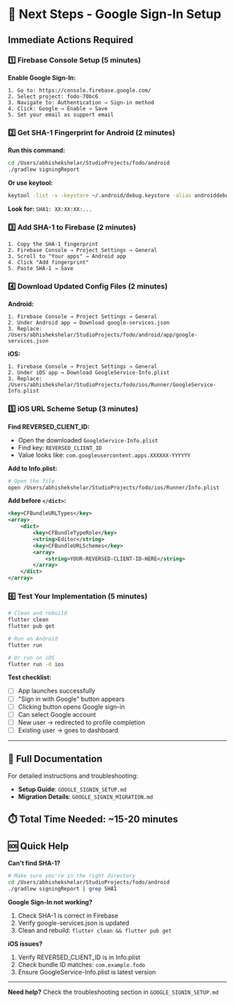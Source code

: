 # 🚀 Next Steps - Google Sign-In Setup

## Immediate Actions Required

### 1️⃣ Firebase Console Setup (5 minutes)

**Enable Google Sign-In:**
```
1. Go to: https://console.firebase.google.com/
2. Select project: fodo-70bc6
3. Navigate to: Authentication → Sign-in method
4. Click: Google → Enable → Save
5. Set your email as support email
```

### 2️⃣ Get SHA-1 Fingerprint for Android (2 minutes)

**Run this command:**
```bash
cd /Users/abhishekshelar/StudioProjects/fodo/android
./gradlew signingReport
```

**Or use keytool:**
```bash
keytool -list -v -keystore ~/.android/debug.keystore -alias androiddebugkey -storepass android -keypass android
```

**Look for:** `SHA1: XX:XX:XX:...`

### 3️⃣ Add SHA-1 to Firebase (2 minutes)

```
1. Copy the SHA-1 fingerprint
2. Firebase Console → Project Settings → General
3. Scroll to "Your apps" → Android app
4. Click "Add fingerprint"
5. Paste SHA-1 → Save
```

### 4️⃣ Download Updated Config Files (2 minutes)

**Android:**
```
1. Firebase Console → Project Settings → General
2. Under Android app → Download google-services.json
3. Replace: /Users/abhishekshelar/StudioProjects/fodo/android/app/google-services.json
```

**iOS:**
```
1. Firebase Console → Project Settings → General
2. Under iOS app → Download GoogleService-Info.plist
3. Replace: /Users/abhishekshelar/StudioProjects/fodo/ios/Runner/GoogleService-Info.plist
```

### 5️⃣ iOS URL Scheme Setup (3 minutes)

**Find REVERSED_CLIENT_ID:**
- Open the downloaded `GoogleService-Info.plist`
- Find key: `REVERSED_CLIENT_ID`
- Value looks like: `com.googleusercontent.apps.XXXXXX-YYYYYY`

**Add to Info.plist:**
```bash
# Open the file
open /Users/abhishekshelar/StudioProjects/fodo/ios/Runner/Info.plist
```

**Add before `</dict>`:**
```xml
<key>CFBundleURLTypes</key>
<array>
    <dict>
        <key>CFBundleTypeRole</key>
        <string>Editor</string>
        <key>CFBundleURLSchemes</key>
        <array>
            <string>YOUR-REVERSED-CLIENT-ID-HERE</string>
        </array>
    </dict>
</array>
```

### 6️⃣ Test Your Implementation (5 minutes)

```bash
# Clean and rebuild
flutter clean
flutter pub get

# Run on Android
flutter run

# Or run on iOS
flutter run -d ios
```

**Test checklist:**
- [ ] App launches successfully
- [ ] "Sign in with Google" button appears
- [ ] Clicking button opens Google sign-in
- [ ] Can select Google account
- [ ] New user → redirected to profile completion
- [ ] Existing user → goes to dashboard

---

## 📖 Full Documentation

For detailed instructions and troubleshooting:
- **Setup Guide**: `GOOGLE_SIGNIN_SETUP.md`
- **Migration Details**: `GOOGLE_SIGNIN_MIGRATION.md`

## ⏱️ Total Time Needed: ~15-20 minutes

## 🆘 Quick Help

**Can't find SHA-1?**
```bash
# Make sure you're in the right directory
cd /Users/abhishekshelar/StudioProjects/fodo/android
./gradlew signingReport | grep SHA1
```

**Google Sign-In not working?**
1. Check SHA-1 is correct in Firebase
2. Verify google-services.json is updated
3. Clean and rebuild: `flutter clean && flutter pub get`

**iOS issues?**
1. Verify REVERSED_CLIENT_ID is in Info.plist
2. Check bundle ID matches: `com.example.fodo`
3. Ensure GoogleService-Info.plist is latest version

---

**Need help?** Check the troubleshooting section in `GOOGLE_SIGNIN_SETUP.md`
